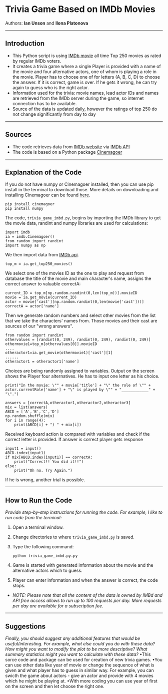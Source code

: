 # Trivia Game Based on IMDb Movies

Authors:  **Ian Unson** and **Ilona Platonova**

---

## Introduction
- This Python script is using [IMDb movie](https://www.imdb.com/) all time Top 250 movies as rated by regular IMDb voters.
- It creates a trivia game where a single Player is provided with a name of the movie and four alternative actors, one of whom is playing a role in the movie. Player has to choose one of for letters (A, B, C, D) to choose the answer. If it is correct, game is over. If he gets it wrong, he can try again to guess who is the right actor.
- Information used for the trivia: movie names, lead actor IDs and names are retrieved from the IMDb server during the game, so internet connection has to be available.
- Source of the data is updated daily, however the ratings of top 250 do not change significantly from day to day 

---

## Sources
- The code retrieves data from [IMDb website](https://developer.imdb.com/) via [IMDb API](https://imdb-api.com/)
- The code is based on a Python package [Cinemagoer](https://cinemagoer.github.io/)

---

## Explanation of the Code
If you do not have numpy or Cinemagoer installed, then you can use pip install in the terminal to download those. More details on downloading and installing Cinemagoer can be found [here](https://cinemagoer.github.io/).
```
pip install cinemagoer
pip install numpy
```

The code, `trivia_game_imbd.py`, begins by importing the IMDb library to get the movie data, randint and numpy libraries are used for calculations:
```
import imdb
ia = imdb.Cinemagoer()
from random import randint
import numpy as np
```

We then import data from [IMDb api](https://imdb-api.com/).  
```
top_m = ia.get_top250_movies()
```
We select one of the movies ID as the one to play and request from database the title of the movie and main character's name, assigns the correct answer to valuable correctA:
```
current_ID = top_m[np.random.randint(0,len(top_m))].movieID
movie = ia.get_movie(current_ID)
actor = movie['cast'][np.random.randint(0,len(movie['cast']))]
correctA = actor['name']
```
Then we generate random numbers and select other movies from the list that we take the characters' names from.
Those movies and their cast are sources of our "wrong answers". 
```
from random import randint
othervalues = [randint(0, 249), randint(0, 249), randint(0, 249)]
othermovie1=top_m[othervalues[0]].movieID
....
otheractor1=ia.get_movie(othermovie1)['cast'][1]
......
otheractor1 = otheractor1['name']
```
Choices are being randomly assigned to variables.
Output on the screen shows the Player four alternatives. He has to input one letter as his choice.
```
print("In the movie: \"" + movie['title'] + "\" the role of \"" + actor.currentRole['name'] + "\" is played by \"" + "____________" + "\".")

answers = [correctA,otheractor1,otheractor2,otheractor3]
mix = list(answers)
ABCD = ['A','B','C','D']
np.random.shuffle(mix)
for i in range(4):
    print(ABCD[i] + ") " + mix[i])
```

Received keyboard action is compared with variables and check if the correct letter is provided.
If answer is correct player gets response
```
input1 = input()
ABCD.index(input1)
if mix[ABCD.index(input1)] == correctA:
    print("Correct!! You did it!!")
else:
    print("Oh no. Try Again.")
```
If he is wrong, another trial is possible.

---

## How to Run the Code
*Provide step-by-step instructions for running the code.  For example, I like to run code from the terminal:*
1. Open a terminal window.

2. Change directories to where `trivia_game_imbd.py` is saved.

3. Type the following command:
	```
	python trivia_game_imbd.py.py
	```
4. Game is started with generated information about the movie and the alternative actors which to guess.
5. Player can enter information and when the answer is correct, the code stops.

- *NOTE: Please note that all the content of the data is owned by IMBd and API free access allows to run up to 100 requests per day. More requests per day are available for a subscription fee.*

---

## Suggestions
*Finally, you should suggest any additional features that would be useful/interesting.  For example, what else could you do with these data?  How might you want to modify the plot to be more descriptive?  What summary statistics might you want to calculate with these data?*
•This sorce code and package can be used for creation of new trivia games. 
•You can use other data like year of movie or change the sequence of what is given and what player has to guess in similar way. For example, you can swicth the game about actors - give an actor and provide with 4 movies which he might be playing at. 
•With more coding you can use year of first on the screen and then let choose the right one.
